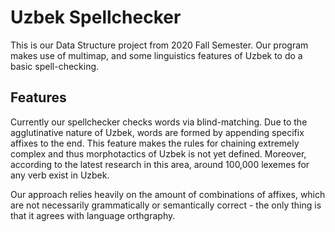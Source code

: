 # Uzbek Spellchecker
This is our Data Structure project from 2020 Fall Semester. Our program makes use of multimap, and some linguistics features of Uzbek to do a basic spell-checking.

## Features
Currently our spellchecker checks words via blind-matching. Due to the agglutinative nature of Uzbek, words are formed by appending specifix affixes to the end. This feature makes the rules for chaining extremely complex and thus morphotactics of Uzbek is not yet defined. Moreover, according to the latest research in this area, around 100,000 lexemes for any verb exist in Uzbek. 

Our approach relies heavily on the amount of combinations of affixes, which are not necessarily grammatically or semantically correct - the only thing is that it agrees with language orthgraphy.
